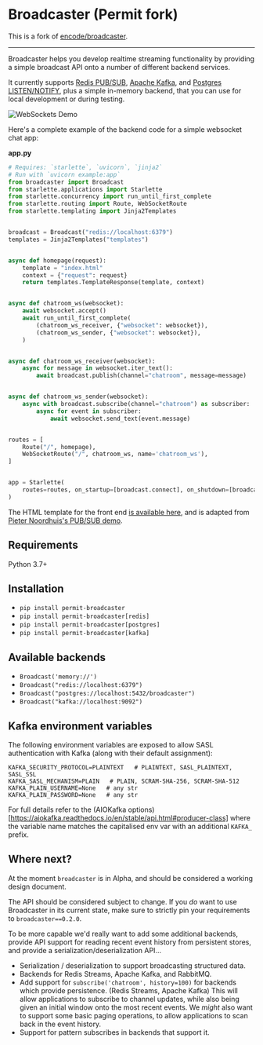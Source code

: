 # Broadcaster (Permit fork)

This is a fork of [encode/broadcaster](https://github.com/encode/broadcaster).

---

Broadcaster helps you develop realtime streaming functionality by providing
a simple broadcast API onto a number of different backend services.

It currently supports [Redis PUB/SUB](https://redis.io/topics/pubsub), [Apache Kafka](https://kafka.apache.org/), and [Postgres LISTEN/NOTIFY](https://www.postgresql.org/docs/current/sql-notify.html), plus a simple in-memory backend, that you can use for local development or during testing.

<img src="https://raw.githubusercontent.com/encode/broadcaster/master/docs/demo.gif" alt='WebSockets Demo'>

Here's a complete example of the backend code for a simple websocket chat app:

**app.py**

```python
# Requires: `starlette`, `uvicorn`, `jinja2`
# Run with `uvicorn example:app`
from broadcaster import Broadcast
from starlette.applications import Starlette
from starlette.concurrency import run_until_first_complete
from starlette.routing import Route, WebSocketRoute
from starlette.templating import Jinja2Templates


broadcast = Broadcast("redis://localhost:6379")
templates = Jinja2Templates("templates")


async def homepage(request):
    template = "index.html"
    context = {"request": request}
    return templates.TemplateResponse(template, context)


async def chatroom_ws(websocket):
    await websocket.accept()
    await run_until_first_complete(
        (chatroom_ws_receiver, {"websocket": websocket}),
        (chatroom_ws_sender, {"websocket": websocket}),
    )


async def chatroom_ws_receiver(websocket):
    async for message in websocket.iter_text():
        await broadcast.publish(channel="chatroom", message=message)


async def chatroom_ws_sender(websocket):
    async with broadcast.subscribe(channel="chatroom") as subscriber:
        async for event in subscriber:
            await websocket.send_text(event.message)


routes = [
    Route("/", homepage),
    WebSocketRoute("/", chatroom_ws, name='chatroom_ws'),
]


app = Starlette(
    routes=routes, on_startup=[broadcast.connect], on_shutdown=[broadcast.disconnect],
)
```

The HTML template for the front end [is available here](https://github.com/encode/broadcaster/blob/master/example/templates/index.html), and is adapted from [Pieter Noordhuis's PUB/SUB demo](https://gist.github.com/pietern/348262).

## Requirements

Python 3.7+

## Installation

- `pip install permit-broadcaster`
- `pip install permit-broadcaster[redis]`
- `pip install permit-broadcaster[postgres]`
- `pip install permit-broadcaster[kafka]`

## Available backends

- `Broadcast('memory://')`
- `Broadcast("redis://localhost:6379")`
- `Broadcast("postgres://localhost:5432/broadcaster")`
- `Broadcast("kafka://localhost:9092")`

## Kafka environment variables

The following environment variables are exposed to allow SASL authentication with Kafka (along with their default assignment):

```
KAFKA_SECURITY_PROTOCOL=PLAINTEXT   # PLAINTEXT, SASL_PLAINTEXT, SASL_SSL
KAFKA_SASL_MECHANISM=PLAIN   # PLAIN, SCRAM-SHA-256, SCRAM-SHA-512
KAFKA_PLAIN_USERNAME=None   # any str
KAFKA_PLAIN_PASSWORD=None   # any str
```

For full details refer to the (AIOKafka options)[https://aiokafka.readthedocs.io/en/stable/api.html#producer-class] where the variable name matches the capitalised env var with an additional `KAFKA_` prefix.

## Where next?

At the moment `broadcaster` is in Alpha, and should be considered a working design document.

The API should be considered subject to change. If you _do_ want to use Broadcaster in its current
state, make sure to strictly pin your requirements to `broadcaster==0.2.0`.

To be more capable we'd really want to add some additional backends, provide API support for reading recent event history from persistent stores, and provide a serialization/deserialization API...

- Serialization / deserialization to support broadcasting structured data.
- Backends for Redis Streams, Apache Kafka, and RabbitMQ.
- Add support for `subscribe('chatroom', history=100)` for backends which provide persistence. (Redis Streams, Apache Kafka) This will allow applications to subscribe to channel updates, while also being given an initial window onto the most recent events. We _might_ also want to support some basic paging operations, to allow applications to scan back in the event history.
- Support for pattern subscribes in backends that support it.
